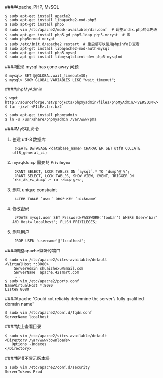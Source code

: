 ####Apache, PHP, MySQL

    $ sudo apt-get install apache2
    $ sudo apt-get install libapache2-mod-php5
    $ sudo apt-get install php5
    $ sudo vim /etc/apache2/mods-available/dir.conf  # 调整index.php的优先级
    $ sudo apt-get install php5-gd php5-ldap php5-mcrypt  # 库
    $ sudo php5enmod mcrypt
    $ sudo /etc/init.d/apache2 restart  # 重启后可以使用phpinfo()查看
    $ sudo apt-get install libapache2-mod-auth-mysql
    $ sudo apt-get install php5-mysql
    $ sudo apt-get install libmysqlclient-dev php5-mysqlnd

####重现 mysql has gone away 问题

    $ mysql> SET @@GLOBAL.wait_timeout=30;
    $ mysql> SHOW GLOBAL VARIABLES LIKE "wait_timeout";

####phpMyAdmin

    $ wget http://sourceforge.net/projects/phpmyadmin/files/phpMyAdmin/<VERSION>/<FILE>.tar.bz2
    $ tar -jxvf <FILE>.tar.bz2
    
    $ sudo apt-get install phpmyadmin
    $ ln -s /usr/share/phpmyadmin /var/www/pma

####MySQL命令

1. 创建 utf-8 数据库

        CREATE DATABASE <database_name> CHARACTER SET utf8 COLLATE utf8_general_ci;

1. mysqldump 需要的 Privileges

        GRANT SELECT, LOCK TABLES ON `mysql`.* TO 'dump'@'%';
        GRANT SELECT, LOCK TABLES, SHOW VIEW, EVENT, TRIGGER ON `the_db_to_dump`.* TO 'dump'@'%';
    
2. 删除 unique constraint

        ALTER TABLE `user` DROP KEY `nickname`;

3. 修改密码

        UPDATE mysql.user SET Password=PASSWORD('foobar') WHERE User='bar' AND Host='localhost'; FLUSH PRIVILEGES;

5. 删除用户

        DROP USER 'username'@'localhost';
    
####调整apache监听的端口

    $ sudo vim /etc/apache2/sites-available/default
    <VirtualHost *:8080>
        ServerAdmin shuaizhexu@gmail.com
        ServerName  apache.42smart.com
        ...
    $ sudo vim /etc/apache2/ports.conf
    NameVirtualHost *:8080
    Listen 8080

####Apache "Could not reliably determine the server’s fully qualified domain name"

    $ sudo vim /etc/apache2/conf.d/fqdn.conf
    ServerName localhost

####禁止查看目录

    $ sudo vim /etc/apache2/sites-available/default
    <Directory /var/www/downloads>
       Options -Indexes
    </Directory>

####报错不显示版本号

    $ sudo vim /etc/apache2/conf.d/security
    ServerTokens Prod

